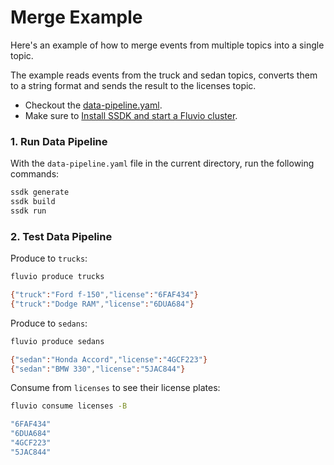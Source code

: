 # Merge Example

Here's an example of how to merge events from multiple topics into a single topic.

The example reads events from the truck and sedan topics, converts them to a string format and sends the result to the licenses topic.

* Checkout the [data-pipeline.yaml](./data-pipeline.yaml).
* Make sure to [Install SSDK and start a Fluvio cluster].

### 1. Run Data Pipeline

With the `data-pipeline.yaml` file in the current directory, run the following commands:

```bash
ssdk generate
ssdk build
ssdk run
```

### 2. Test Data Pipeline

Produce to `trucks`:

```bash
fluvio produce trucks
```

```bash
{"truck":"Ford f-150","license":"6FAF434"}
{"truck":"Dodge RAM","license":"6DUA684"}
```

Produce to `sedans`:

```bash
fluvio produce sedans
```

```bash
{"sedan":"Honda Accord","license":"4GCF223"}
{"sedan":"BMW 330","license":"5JAC844"}
```

Consume from `licenses` to see their license plates:

```bash
fluvio consume licenses -B
```

```bash
"6FAF434"
"6DUA684"
"4GCF223"
"5JAC844"
```


[Install SSDK and start a Fluvio cluster]: /README.MD#prerequisites